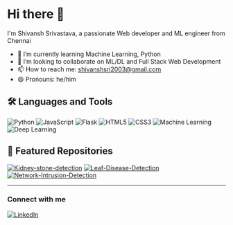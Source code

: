 # Hi there 👋

I'm Shivansh Srivastava, a passionate Web developer and ML engineer from Chennai

- 🌱 I’m currently learning Machine Learning, Python
- 👯 I’m looking to collaborate on ML/DL and Full Stack Web Development 
- 📫 How to reach me: shivanshsri2003@gmail.com
- 😄 Pronouns: he/him


## 🛠️ Languages and Tools
![Python](https://img.shields.io/badge/-Python-333333?style=flat&logo=python)
![JavaScript](https://img.shields.io/badge/-JavaScript-333333?style=flat&logo=javascript)
![Flask](https://img.shields.io/badge/Flask-000000?style=flat&logo=flask&logoColor=white)
![HTML5](https://img.shields.io/badge/HTML5-E34F26?style=flat&logo=html5&logoColor=white)
![CSS3](https://img.shields.io/badge/CSS3-1572B6?style=flat&logo=css3&logoColor=white)
![Machine Learning](https://img.shields.io/badge/Machine%20Learning-FF6F00?style=flat)
![Deep Learning](https://img.shields.io/badge/Deep%20Learning-792DE4?style=flat)


## 🚀 Featured Repositories

[![Kidney-stone-detection](https://github-readme-stats.vercel.app/api/pin/?username=Shivansh3636&repo=Kidney-stone-detection)](https://github.com/Shivansh3636/Kidney-stone-detection)
[![Leaf-Disease-Detection](https://github-readme-stats.vercel.app/api/pin/?username=Shivansh3636&repo=Leaf-Disease-Detection)](https://github.com/Shivansh3636/Leaf-Disease-Detection)
[![Network-Intrusion-Detection](https://github-readme-stats.vercel.app/api/pin/?username=Shivansh3636&repo=Network-Intrusion-Detection)](https://github.com/Shivansh3636/Network-Intrusion-Detection-)


---

### Connect with me
[![LinkedIn](https://img.shields.io/badge/linkedin-0077B5.svg?logo=linkedin)]([https://linkedin.com/in/yourprofile](https://www.linkedin.com/in/shivansh-srivastava-967120235/))
